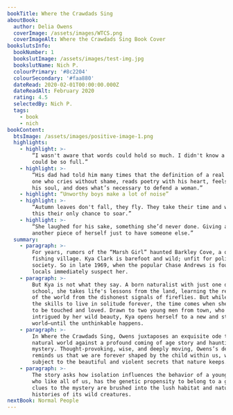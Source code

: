 ```yaml
---
bookTitle: Where the Crawdads Sing
aboutBook:
  author: Delia Owens
  coverImage: /assets/images/WTCS.png
  coverImageAlt: Where the Crawdads Sing Book Cover
bookslutsInfo:
  bookNumber: 1
  bookslutImage: /assets/images/test-img.jpg
  bookslutName: Nich P.
  colourPrimary: '#8c2204'
  colourSecondary: '#faa880'
  dateRead: 2020-02-01T00:00:00.000Z
  dateReadAlt: February 2020
  rating: 4.5
  selectedBy: Nich P.
  tags:
    - book
    - nich
bookContent:
  btsImage: /assets/images/positive-image-1.png
  highlights:
    - highlight: >-
        “I wasn't aware that words could hold so much. I didn't know a sentence
        could be so full.”
    - highlight: >-
        “His dad had told him many times that the definition of a real man is
        one who cries without shame, reads poetry with his heart, feels opera in
        his soul, and does what’s necessary to defend a woman.”
    - highlight: “Unworthy boys make a lot of noise”
    - highlight: >-
        “Autumn leaves don't fall, they fly. They take their time and wander on
        this their only chance to soar.”
    - highlight: >-
        “She laughed for his sake, something she’d never done. Giving away
        another piece of herself just to have someone else.”
  summary:
    - paragraph: >-
        For years, rumors of the “Marsh Girl” haunted Barkley Cove, a quiet
        fishing village. Kya Clark is barefoot and wild; unfit for polite
        society. So in late 1969, when the popular Chase Andrews is found dead,
        locals immediately suspect her.
    - paragraph: >-
        But Kya is not what they say. A born naturalist with just one day of
        school, she takes life's lessons from the land, learning the real ways
        of the world from the dishonest signals of fireflies. But while she has
        the skills to live in solitude forever, the time comes when she yearns
        to be touched and loved. Drawn to two young men from town, who are each
        intrigued by her wild beauty, Kya opens herself to a new and startling
        world–until the unthinkable happens.
    - paragraph: >-
        In Where the Crawdads Sing, Owens juxtaposes an exquisite ode to the
        natural world against a profound coming of age story and haunting
        mystery. Thought-provoking, wise, and deeply moving, Owens’s debut novel
        reminds us that we are forever shaped by the child within us, while also
        subject to the beautiful and violent secrets that nature keeps.
    - paragraph: >-
        The story asks how isolation influences the behavior of a young woman,
        who like all of us, has the genetic propensity to belong to a group. The
        clues to the mystery are brushed into the lush habitat and natural
        histories of its wild creatures.
nextBook: Normal People
---
```


